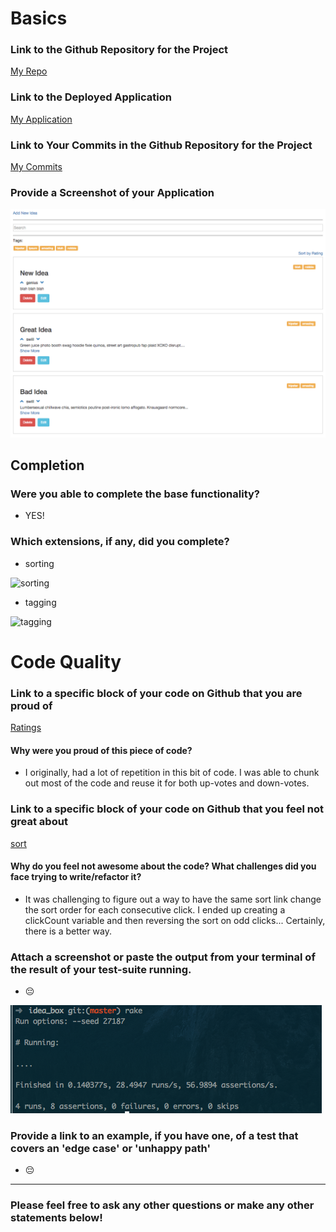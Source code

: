 # Basics

### Link to the Github Repository for the Project
[My Repo](http://github.com/robbielane/idea_box_js)

### Link to the Deployed Application
[My Application](http://idea-box-js.herokuapp.com)

### Link to Your Commits in the Github Repository for the Project
[My Commits](https://github.com/robbielane/idea_box_js/commits/master)

### Provide a Screenshot of your Application
![idea-box-js](images/robbie-lane-idea-box-ss.png)

## Completion

### Were you able to complete the base functionality?
* YES!

### Which extensions, if any, did you complete?
* sorting

![sorting](http://recordit.co/vUBZ1z6gAt.gif)

* tagging

![tagging](http://recordit.co/vUBZ1z6gAt.gif)

# Code Quality

### Link to a specific block of your code on Github that you are proud of
[Ratings](https://github.com/robbielane/idea_box_js/blob/master/app/assets/javascripts/ratings.js.es6#L3-L18)

#### Why were you proud of this piece of code?
* I originally, had a lot of repetition in this bit of code. I was able to chunk out most of the code and reuse it for both up-votes and down-votes.

### Link to a specific block of your code on Github that you feel not great about
[sort](https://github.com/robbielane/idea_box_js/blob/master/app/assets/javascripts/sort.js.es6#L1-L30)

#### Why do you feel not awesome about the code? What challenges did you face trying to write/refactor it?
* It was challenging to figure out a way to have the same sort link change the sort order for each consecutive click. I ended up creating a clickCount variable and then reversing the sort on odd clicks... Certainly, there is a better way.

### Attach a screenshot or paste the output from your terminal of the result of your test-suite running.
* 😔

![idea-box-js](images/robbie-lane-test-cov.png)

### Provide a link to an example, if you have one, of a test that covers an 'edge case' or 'unhappy path'
* 😔

-----

### Please feel free to ask any other questions or make any other statements below!

